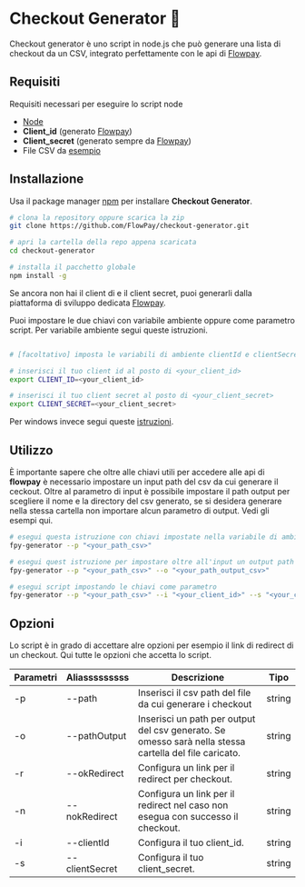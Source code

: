 # Checkout Generator 🧬

Checkout generator è uno script in node.js che può generare una lista di checkout da un CSV, integrato perfettamente con le api di [Flowpay](https://www.flowpay.it/).

## Requisiti

Requisiti necessari per eseguire lo script node 
- [Node](https://nodejs.org/)
- **Client_id** (generato [Flowpay](https://www.flowpay.it/))
- **Client_secret** (generato sempre da [Flowpay](https://www.flowpay.it/))
- File CSV da [esempio](./example/esempio.csv)

## Installazione

Usa il package manager [npm](https://www.npmjs.com/) per installare **Checkout Generator**.

```sh
# clona la repository oppure scarica la zip
git clone https://github.com/FlowPay/checkout-generator.git

# apri la cartella della repo appena scaricata 
cd checkout-generator

# installa il pacchetto globale
npm install -g
```

Se ancora non hai il client di e il client secret, puoi generarli dalla piattaforma di sviluppo dedicata [Flowpay](https://app.flowpay.it/). 

Puoi impostare le due chiavi con variabile ambiente oppure come parametro script. Per variabile ambiente segui queste istruzioni.

```sh

# [facoltativo] imposta le variabili di ambiente clientId e clientSecret

# inserisci il tuo client id al posto di <your_client_id>
export CLIENT_ID=<your_client_id>

# inserisci il tuo client secret al posto di <your_client_secret>
export CLIENT_SECRET=<your_client_secret>
```

Per windows invece segui queste [istruzioni](https://phoenixnap.com/kb/windows-set-environment-variable).


## Utilizzo

È importante sapere che oltre alle chiavi utili per accedere alle api di **flowpay** è necessario impostare un input path del csv da cui generare il ceckout. Oltre al parametro di input è possibile impostare il path output per scegliere il nome e la directory del csv generato, se si desidera generare nella stessa cartella non importare alcun parametro di output. Vedi gli esempi qui.

```sh
# esegui questa istruzione con chiavi impostate nella variabile di ambiente 
fpy-generator --p "<your_path_csv>"

# esegui quest istruzione per impostare oltre all'input un output path per la generazione del csv finale
fpy-generator --p "<your_path_csv>" --o "<your_path_output_csv>"

# esegui script impostando le chiavi come parametro 
fpy-generator --p "<your_path_csv>" --i "<your_client_id>" --s "<your_client_secret>"
```

## Opzioni

Lo script è in grado di accettare alre opzioni per esempio il link di redirect di un checkout. Qui tutte le opzioni che accetta lo script.

| Parametri   | Aliasssssssss | Descrizione | Tipo |
| ----------- | ----- | ----------- | ---- |
| -p | --path | Inserisci il csv path del file da cui generare i checkout | string |
| -o | --pathOutput | Inserisci un path per output del csv generato. Se omesso sarà nella stessa cartella del file caricato. | string |
| -r | --okRedirect | Configura un link per il redirect per checkout. | string |
| -n | --nokRedirect | Configura un link per il redirect nel caso non esegua con successo il checkout. | string |
| -i | --clientId | Configura il tuo client_id. | string |
| -s | --clientSecret | Configura il tuo client_secret. | string |
